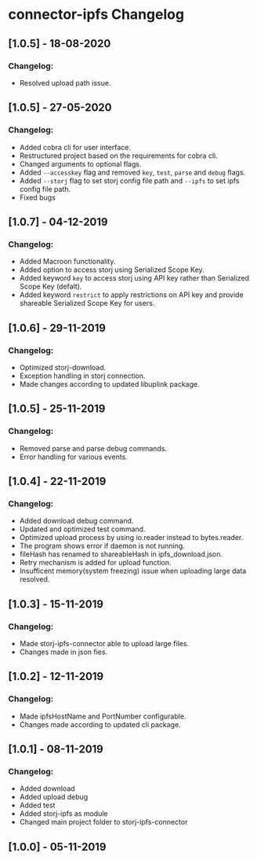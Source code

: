 # connector-ipfs Changelog

## [1.0.5] - 18-08-2020
### Changelog:
* Resolved upload path issue.

## [1.0.5] - 27-05-2020
### Changelog:
* Added cobra cli for user interface.
* Restructured project based on the requirements for cobra cli.
* Changed arguments to optional flags.
* Added `--accesskey` flag and removed `key`, `test`, `parse` and `debug` flags.
* Added `--storj` flag to set storj config file path and `--ipfs` to set ipfs config file path.
* Fixed bugs


## [1.0.7] - 04-12-2019
### Changelog:
* Added Macroon functionality.
* Added option to access storj using Serialized Scope Key. 
* Added keyword `key` to access storj using API key rather than Serialized Scope Key (defalt).
* Added keyword `restrict` to apply restrictions on API key and provide shareable Serialized Scope Key for users.


## [1.0.6] - 29-11-2019
### Changelog:
* Optimized storj-download.
* Exception handling in storj connection.
* Made changes according to updated libuplink package.


## [1.0.5] - 25-11-2019
### Changelog:
* Removed parse and parse debug commands.
* Error handling for various events.


## [1.0.4] - 22-11-2019
### Changelog:
* Added download debug command.
* Updated and optimized test command.
* Optimized upload process by using io.reader instead to bytes.reader.
* The program shows error if daemon is not running.
* fileHash has renamed to shareableHash in ipfs_download.json.
* Retry mechanism is added for upload function.
* Insufficent memory(system freezing) issue when uploading large data resolved.


## [1.0.3] - 15-11-2019
### Changelog:
* Made storj-ipfs-connector able to upload large files.
* Changes made in json fies.


## [1.0.2] - 12-11-2019
### Changelog:
* Made ipfsHostName and PortNumber configurable.
* Changes made according to updated cli package.


## [1.0.1] - 08-11-2019
### Changelog:
* Added download
* Added upload debug
* Added test
* Added storj-ipfs as module
* Changed main project folder to storj-ipfs-connector


## [1.0.0] - 05-11-2019
